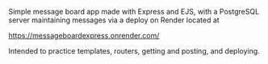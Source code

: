 Simple message board app made with Express and EJS, with a PostgreSQL server maintaining messages via a deploy on Render located at 

https://messageboardexpress.onrender.com/

Intended to practice templates, routers, getting and posting, and deploying.

